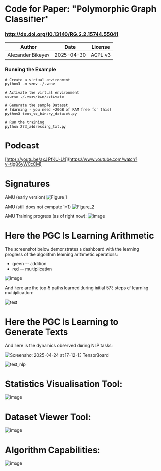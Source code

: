 # Code for Paper: "Polymorphic Graph Classifier"
### http://dx.doi.org/10.13140/RG.2.2.15744.55041

| Author | Date | License |
| ------ | ---- | ------- |
| Alexander Bikeyev | 2025-04-20 | AGPL v3 |

### Running the Example
```
# Create a virtual environment
python3 -m venv ./.venv

# Activate the virtual environment
source ./.venv/bin/activate

# Generate the sample Dataset
# (Warning - you need ~20GB of RAM free for this)
python3 text_to_binary_dataset.py

# Run the training
python 273_addressing_txt.py
```


# Podcast

[https://youtu.be/axJjPfKU-U4](https://www.youtube.com/watch?v=tjqQ6yWCxCM)


# Signatures

AMU (early version)
![Figure_1](https://github.com/user-attachments/assets/af0b186d-a119-40e8-afea-581e51e456d7)

AMU (still does not compute 1*1)
![Figure_2](https://github.com/user-attachments/assets/225c5dcc-445c-4ab9-bc44-f385ec78a4bc)

AMU Training progress (as of right now):
![image](https://github.com/user-attachments/assets/4b1d6366-8ef4-45a8-b341-2b8e77fa96b7)


# Here the PGC Is Learning Arithmetic

The screenshot below demonstrates a dashboard with the learning progress of the algorithm learning arithmetic operations:
- green -- addition
- red -- multiplication

![image](https://github.com/user-attachments/assets/4eb31716-8b99-4340-8bc9-317f28023fc4)

And here are the top-5 paths learned during initial 573 steps of learning multiplication:

![test](https://github.com/user-attachments/assets/3df2a71b-46d4-4e9b-9d4c-a33e4d009b29)


# Here the PGC Is Learning to Generate Texts

And here is the dynamics observed during NLP tasks:

![Screenshot 2025-04-24 at 17-12-13 TensorBoard](https://github.com/user-attachments/assets/383715ef-e86d-492a-bef6-6a0bc6202c6a)

![test_nlp](https://github.com/user-attachments/assets/a592aa7a-73d1-4f07-9084-8178e8d73a67)


# Statistics Visualisation Tool:

![image](https://github.com/user-attachments/assets/8016ee33-5c04-42f3-ba25-5f2b60406759)

# Dataset Viewer Tool:

![image](https://github.com/user-attachments/assets/9eb9fc32-2629-4733-b5a6-5182aa50f544)

# Algorithm Capabilities:

![image](https://github.com/user-attachments/assets/90f090ce-2b81-4067-8956-3ab53d53c903)


